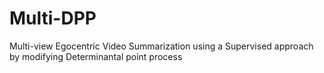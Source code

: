 # Multi-DPP
Multi-view Egocentric Video Summarization using a Supervised approach by modifying Determinantal point process
